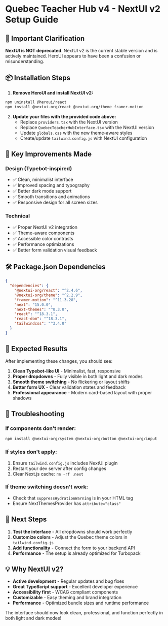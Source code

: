 # Quebec Teacher Hub v4 - NextUI v2 Setup Guide

## 🚨 Important Clarification
**NextUI is NOT deprecated**. NextUI v2 is the current stable version and is actively maintained. HeroUI appears to have been a confusion or misunderstanding.

## 📦 Installation Steps

1. **Remove HeroUI and install NextUI v2:**
```bash
npm uninstall @heroui/react
npm install @nextui-org/react @nextui-org/theme framer-motion
```

2. **Update your files with the provided code above:**
   - Replace `providers.tsx` with the NextUI version
   - Replace `QuebecTeacherHubInterface.tsx` with the NextUI version  
   - Update `globals.css` with the new theme-aware styles
   - Create/update `tailwind.config.js` with NextUI configuration

## 🎨 Key Improvements Made

### Design (Typebot-inspired)
- ✅ Clean, minimalist interface
- ✅ Improved spacing and typography
- ✅ Better dark mode support
- ✅ Smooth transitions and animations
- ✅ Responsive design for all screen sizes

### Technical
- ✅ Proper NextUI v2 integration
- ✅ Theme-aware components
- ✅ Accessible color contrasts
- ✅ Performance optimizations
- ✅ Better form validation visual feedback

## 🛠 Package.json Dependencies

```json
{
  "dependencies": {
    "@nextui-org/react": "^2.4.6",
    "@nextui-org/theme": "^2.2.9",
    "framer-motion": "^11.3.28",
    "next": "15.0.0",
    "next-themes": "^0.3.0",
    "react": "^18.3.1",
    "react-dom": "^18.3.1",
    "tailwindcss": "^3.4.0"
  }
}
```

## 🎯 Expected Results

After implementing these changes, you should see:

1. **Clean Typebot-like UI** - Minimalist, fast, responsive
2. **Proper dropdowns** - Fully visible in both light and dark modes
3. **Smooth theme switching** - No flickering or layout shifts
4. **Better form UX** - Clear validation states and feedback
5. **Professional appearance** - Modern card-based layout with proper shadows

## 🐛 Troubleshooting

### If components don't render:
```bash
npm install @nextui-org/system @nextui-org/button @nextui-org/input
```

### If styles don't apply:
1. Ensure `tailwind.config.js` includes NextUI plugin
2. Restart your dev server after config changes
3. Clear Next.js cache: `rm -rf .next`

### If theme switching doesn't work:
- Check that `suppressHydrationWarning` is in your HTML tag
- Ensure NextThemesProvider has `attribute="class"`

## 🚀 Next Steps

1. **Test the interface** - All dropdowns should work perfectly
2. **Customize colors** - Adjust the Quebec theme colors in `tailwind.config.js`
3. **Add functionality** - Connect the form to your backend API
4. **Performance** - The setup is already optimized for Turbopack

## 💡 Why NextUI v2?

- **Active development** - Regular updates and bug fixes
- **Great TypeScript support** - Excellent developer experience  
- **Accessibility first** - WCAG compliant components
- **Customizable** - Easy theming and brand integration
- **Performance** - Optimized bundle sizes and runtime performance

The interface should now look clean, professional, and function perfectly in both light and dark modes!